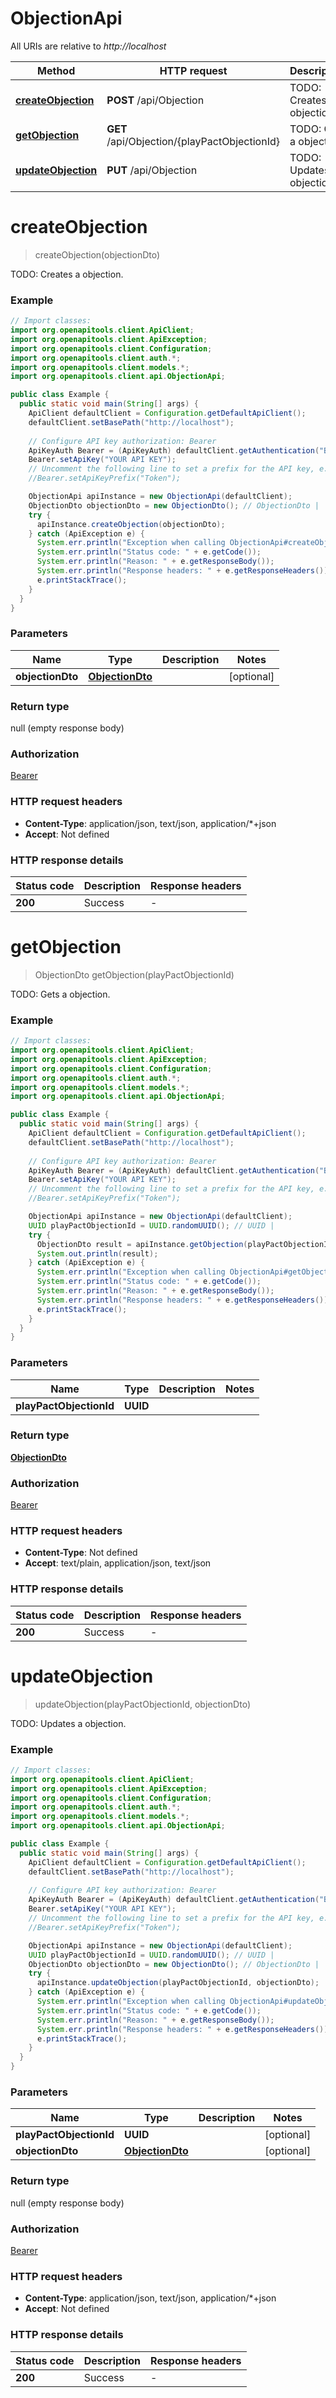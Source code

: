 # ObjectionApi

All URIs are relative to *http://localhost*

| Method | HTTP request | Description |
|------------- | ------------- | -------------|
| [**createObjection**](ObjectionApi.md#createObjection) | **POST** /api/Objection | TODO: Creates a objection. |
| [**getObjection**](ObjectionApi.md#getObjection) | **GET** /api/Objection/{playPactObjectionId} | TODO: Gets a objection. |
| [**updateObjection**](ObjectionApi.md#updateObjection) | **PUT** /api/Objection | TODO: Updates a objection. |


<a id="createObjection"></a>
# **createObjection**
> createObjection(objectionDto)

TODO: Creates a objection.

### Example
```java
// Import classes:
import org.openapitools.client.ApiClient;
import org.openapitools.client.ApiException;
import org.openapitools.client.Configuration;
import org.openapitools.client.auth.*;
import org.openapitools.client.models.*;
import org.openapitools.client.api.ObjectionApi;

public class Example {
  public static void main(String[] args) {
    ApiClient defaultClient = Configuration.getDefaultApiClient();
    defaultClient.setBasePath("http://localhost");
    
    // Configure API key authorization: Bearer
    ApiKeyAuth Bearer = (ApiKeyAuth) defaultClient.getAuthentication("Bearer");
    Bearer.setApiKey("YOUR API KEY");
    // Uncomment the following line to set a prefix for the API key, e.g. "Token" (defaults to null)
    //Bearer.setApiKeyPrefix("Token");

    ObjectionApi apiInstance = new ObjectionApi(defaultClient);
    ObjectionDto objectionDto = new ObjectionDto(); // ObjectionDto | 
    try {
      apiInstance.createObjection(objectionDto);
    } catch (ApiException e) {
      System.err.println("Exception when calling ObjectionApi#createObjection");
      System.err.println("Status code: " + e.getCode());
      System.err.println("Reason: " + e.getResponseBody());
      System.err.println("Response headers: " + e.getResponseHeaders());
      e.printStackTrace();
    }
  }
}
```

### Parameters

| Name | Type | Description  | Notes |
|------------- | ------------- | ------------- | -------------|
| **objectionDto** | [**ObjectionDto**](ObjectionDto.md)|  | [optional] |

### Return type

null (empty response body)

### Authorization

[Bearer](../README.md#Bearer)

### HTTP request headers

 - **Content-Type**: application/json, text/json, application/*+json
 - **Accept**: Not defined

### HTTP response details
| Status code | Description | Response headers |
|-------------|-------------|------------------|
| **200** | Success |  -  |

<a id="getObjection"></a>
# **getObjection**
> ObjectionDto getObjection(playPactObjectionId)

TODO: Gets a objection.

### Example
```java
// Import classes:
import org.openapitools.client.ApiClient;
import org.openapitools.client.ApiException;
import org.openapitools.client.Configuration;
import org.openapitools.client.auth.*;
import org.openapitools.client.models.*;
import org.openapitools.client.api.ObjectionApi;

public class Example {
  public static void main(String[] args) {
    ApiClient defaultClient = Configuration.getDefaultApiClient();
    defaultClient.setBasePath("http://localhost");
    
    // Configure API key authorization: Bearer
    ApiKeyAuth Bearer = (ApiKeyAuth) defaultClient.getAuthentication("Bearer");
    Bearer.setApiKey("YOUR API KEY");
    // Uncomment the following line to set a prefix for the API key, e.g. "Token" (defaults to null)
    //Bearer.setApiKeyPrefix("Token");

    ObjectionApi apiInstance = new ObjectionApi(defaultClient);
    UUID playPactObjectionId = UUID.randomUUID(); // UUID | 
    try {
      ObjectionDto result = apiInstance.getObjection(playPactObjectionId);
      System.out.println(result);
    } catch (ApiException e) {
      System.err.println("Exception when calling ObjectionApi#getObjection");
      System.err.println("Status code: " + e.getCode());
      System.err.println("Reason: " + e.getResponseBody());
      System.err.println("Response headers: " + e.getResponseHeaders());
      e.printStackTrace();
    }
  }
}
```

### Parameters

| Name | Type | Description  | Notes |
|------------- | ------------- | ------------- | -------------|
| **playPactObjectionId** | **UUID**|  | |

### Return type

[**ObjectionDto**](ObjectionDto.md)

### Authorization

[Bearer](../README.md#Bearer)

### HTTP request headers

 - **Content-Type**: Not defined
 - **Accept**: text/plain, application/json, text/json

### HTTP response details
| Status code | Description | Response headers |
|-------------|-------------|------------------|
| **200** | Success |  -  |

<a id="updateObjection"></a>
# **updateObjection**
> updateObjection(playPactObjectionId, objectionDto)

TODO: Updates a objection.

### Example
```java
// Import classes:
import org.openapitools.client.ApiClient;
import org.openapitools.client.ApiException;
import org.openapitools.client.Configuration;
import org.openapitools.client.auth.*;
import org.openapitools.client.models.*;
import org.openapitools.client.api.ObjectionApi;

public class Example {
  public static void main(String[] args) {
    ApiClient defaultClient = Configuration.getDefaultApiClient();
    defaultClient.setBasePath("http://localhost");
    
    // Configure API key authorization: Bearer
    ApiKeyAuth Bearer = (ApiKeyAuth) defaultClient.getAuthentication("Bearer");
    Bearer.setApiKey("YOUR API KEY");
    // Uncomment the following line to set a prefix for the API key, e.g. "Token" (defaults to null)
    //Bearer.setApiKeyPrefix("Token");

    ObjectionApi apiInstance = new ObjectionApi(defaultClient);
    UUID playPactObjectionId = UUID.randomUUID(); // UUID | 
    ObjectionDto objectionDto = new ObjectionDto(); // ObjectionDto | 
    try {
      apiInstance.updateObjection(playPactObjectionId, objectionDto);
    } catch (ApiException e) {
      System.err.println("Exception when calling ObjectionApi#updateObjection");
      System.err.println("Status code: " + e.getCode());
      System.err.println("Reason: " + e.getResponseBody());
      System.err.println("Response headers: " + e.getResponseHeaders());
      e.printStackTrace();
    }
  }
}
```

### Parameters

| Name | Type | Description  | Notes |
|------------- | ------------- | ------------- | -------------|
| **playPactObjectionId** | **UUID**|  | [optional] |
| **objectionDto** | [**ObjectionDto**](ObjectionDto.md)|  | [optional] |

### Return type

null (empty response body)

### Authorization

[Bearer](../README.md#Bearer)

### HTTP request headers

 - **Content-Type**: application/json, text/json, application/*+json
 - **Accept**: Not defined

### HTTP response details
| Status code | Description | Response headers |
|-------------|-------------|------------------|
| **200** | Success |  -  |

